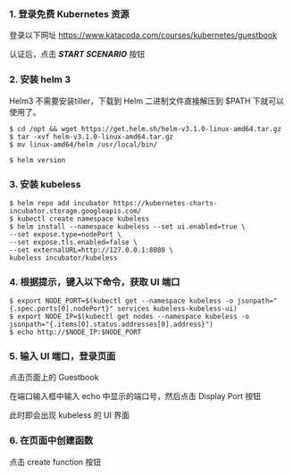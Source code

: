 ### 1. 登录免费 Kubernetes 资源

登录以下网址
https://www.katacoda.com/courses/kubernetes/guestbook

认证后，点击 ***START SCENARIO*** 按钮

### 2. 安装 helm 3

Helm3 不需要安装tiller，下载到 Helm 二进制文件直接解压到 $PATH 下就可以使用了。

```
$ cd /opt && wget https://get.helm.sh/helm-v3.1.0-linux-amd64.tar.gz
$ tar -xvf helm-v3.1.0-linux-amd64.tar.gz
$ mv linux-amd64/helm /usr/local/bin/

$ helm version
```

### 3. 安装 kubeless

```
$ helm repo add incubator https://kubernetes-charts-incubator.storage.googleapis.com/
$ kubectl create namespace kubeless
$ helm install --namespace kubeless --set ui.enabled=true \
--set expose.type=nodePort \
--set expose.tls.enabled=false \
--set externalURL=http://127.0.0.1:8080 \
kubeless incubator/kubeless 
```

### 4. 根据提示，键入以下命令，获取 UI 端口

```
$ export NODE_PORT=$(kubectl get --namespace kubeless -o jsonpath="{.spec.ports[0].nodePort}" services kubeless-kubeless-ui)
$ export NODE_IP=$(kubectl get nodes --namespace kubeless -o jsonpath="{.items[0].status.addresses[0].address}")
$ echo http://$NODE_IP:$NODE_PORT
```

### 5. 输入 UI 端口，登录页面

点击页面上的 Guestbook

在端口输入框中输入 echo 中显示的端口号，然后点击 Display Port 按钮

此时即会出现 kubeless 的 UI 界面

### 6. 在页面中创建函数

点击 create function 按钮




